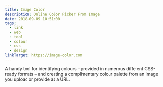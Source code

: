 ```yaml
---
title: Image Color
description: Online Color Picker From Image
date: 2018-09-09 10:51:00
tags: 
  - link
  - web
  - tool
  - colour
  - css
  - design
linkTarget: https://image-color.com
---
```

A handy tool for identifying colours – provided in numerous different CSS-ready formats – and creating a complimentary colour palette from an image you upload or provide as a URL.
